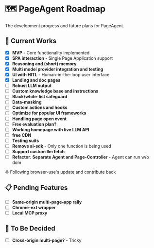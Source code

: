 # 🗺️ PageAgent Roadmap

The development progress and future plans for PageAgent.

## 🚀 Current Works

- [x] **MVP** - Core functionality implemented
- [x] **SPA interaction** - Single Page Application support
- [x] **Reasoning and (short) memory**
- [x] **Multi model provider integration and testing**
- [x] **UI with HITL** - Human-in-the-loop user interface
- [x] **Landing and doc pages**
- [ ] **Robust LLM output**
- [ ] **Custom knowledge base and instructions**
- [ ] **Black/white-list safeguard**
- [ ] **Data-masking**
- [ ] **Custom actions and hooks**
- [ ] **Optimize for popular UI frameworks**
- [ ] **Handling page open event**
- [ ] **Free evaluation plan?**
- [ ] **Working homepage with live LLM API**
- [ ] **free CDN**
- [ ] **Testing suits**
- [ ] **Remove ai-sdk** - Only one function is being used
- [ ] **Support custom llm fetch**
- [ ] **Refactor: Separate Agent and Page-Controller** - Agent can run w/o dom

♻️ Following browser-use's update and contribute back

## 📋 Pending Features

- [ ] **Same-origin multi-page-app rally**
- [ ] **Chrome-ext wrapper**
- [ ] **Local MCP proxy**

## 🤔 To Be Decided

- [ ] **Cross-origin multi-page?** - Tricky
